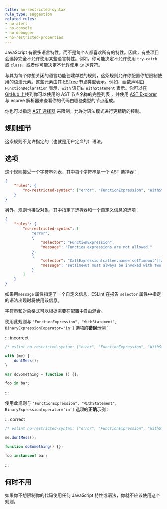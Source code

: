```yaml
---
title: no-restricted-syntax
rule_type: suggestion
related_rules:
- no-alert
- no-console
- no-debugger
- no-restricted-properties
---
```


JavaScript 有很多语言特性，而不是每个人都喜欢所有的特性。因此，有些项目会选择完全不允许使用某些语言特性。例如，你可能决定不允许使用 `try-catch` 或 `class`，或者你可能决定不允许使用 `in` 运算符。

与其为每个你想关闭的语言功能创建单独的规则，这条规则允许你配置你想限制使用的语法元素。这些元素由其 [ESTree](https://github.com/estree/estree) 节点类型表示。例如，函数声明由 `FunctionDeclaration` 表示，`with` 语句由 `WithStatement` 表示。你可以[在 GitHub 上](https://github.com/eslint/eslint-visitor-keys/blob/main/lib/visitor-keys.js)找到你可以使用的 AST 节点名称的完整列表 ，并使用 [AST Explorer](https://astexplorer.net/) 与 espree 解析器来查看你的代码由哪些类型的节点组成。

你也可以指定 [AST 选择器](../extend/selectors) 来限制，允许对语法模式进行更精确的控制。

## 规则细节

这条规则不允许指定的（也就是用户定义的）语法。

## 选项

这个规则接受一个字符串列表，其中每个字符串是一个 AST 选择器：

```json
{
    "rules": {
        "no-restricted-syntax": ["error", "FunctionExpression", "WithStatement", "BinaryExpression[operator='in']"]
    }
}
```

另外，规则也接受对象，其中指定了选择器和一个自定义信息的选项：

```json
{
    "rules": {
        "no-restricted-syntax": [
            "error",
            {
                "selector": "FunctionExpression",
                "message": "Function expressions are not allowed."
            },
            {
                "selector": "CallExpression[callee.name='setTimeout'][arguments.length!=2]",
                "message": "setTimeout must always be invoked with two arguments."
            }
        ]
    }
}
```

如果用`message` 属性指定了一个自定义信息，ESLint 在报告 `selector` 属性中指定的语法出现时将使用该信息。

字符串和对象格式可以根据需要在配置中自由混合。

使用此规则与 `"FunctionExpression", "WithStatement", BinaryExpression[operator='in']` 选项的**错误**示例：

::: incorrect

```js
/* eslint no-restricted-syntax: ["error", "FunctionExpression", "WithStatement", "BinaryExpression[operator='in']"] */

with (me) {
    dontMess();
}

var doSomething = function () {};

foo in bar;
```

:::

使用此规则与 `"FunctionExpression", "WithStatement", BinaryExpression[operator='in']` 选项的**正确**示例：

::: correct

```js
/* eslint no-restricted-syntax: ["error", "FunctionExpression", "WithStatement", "BinaryExpression[operator='in']"] */

me.dontMess();

function doSomething() {};

foo instanceof bar;
```

:::

## 何时不用

如果你不想限制你的代码使用任何 JavaScript 特性或语法，你就不应该使用这个规则。
